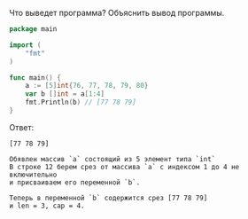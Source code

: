 Что выведет программа? Объяснить вывод программы.

```go
package main

import (
    "fmt"
)

func main() {
    a := [5]int{76, 77, 78, 79, 80}
    var b []int = a[1:4]
    fmt.Println(b) // [77 78 79]
}
```

Ответ:
```
[77 78 79]

Обявлен массив `a` состоящий из 5 элемент типа `int`
В строке 12 берем срез от массива `a` с индексом 1 до 4 не включительно
и присваиваем его переменной `b`. 

Теперь в переменной `b` содержится срез [77 78 79]
и len = 3, cap = 4.

```
